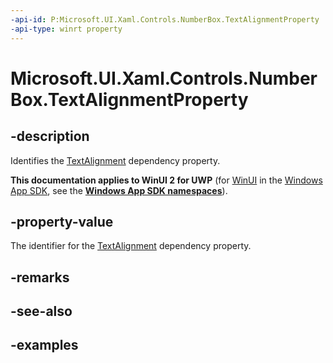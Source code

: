 ```yaml
---
-api-id: P:Microsoft.UI.Xaml.Controls.NumberBox.TextAlignmentProperty
-api-type: winrt property
---
```


# Microsoft.UI.Xaml.Controls.NumberBox.TextAlignmentProperty

<!--
public static Windows.UI.Xaml.DependencyProperty TextAlignmentProperty { get; }
-->


## -description

Identifies the [TextAlignment](numberbox_textalignment.md) dependency property.

**This documentation applies to WinUI 2 for UWP** (for [WinUI](/windows/apps/winui/winui3/) in the [Windows App SDK](/windows/apps/windows-app-sdk/), see the **[Windows App SDK namespaces](/windows/windows-app-sdk/api/winrt/)**).

## -property-value

The identifier for the [TextAlignment](numberbox_textalignment.md) dependency property.

## -remarks

## -see-also

## -examples


